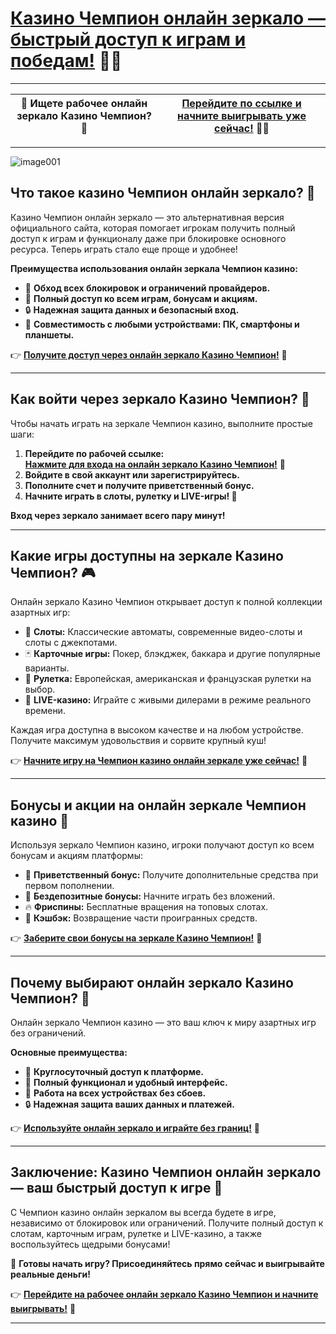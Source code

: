 # [Казино Чемпион онлайн зеркало — быстрый доступ к играм и победам!](https://champcasino.ink/pobeda/doa-hats?p80412p305331p112c) 🎰🔥  

---

| **🚀 Ищете рабочее онлайн зеркало Казино Чемпион? 🚀** | [**Перейдите по ссылке и начните выигрывать уже сейчас!**](https://champcasino.ink/pobeda/doa-hats?p80412p305331p112c) 🎲💎 |  
|:----------------------------------------------------:|:--------------------------------------------------------------------:|  

---
![image001](https://github.com/user-attachments/assets/3acb8b1a-39ef-4e2e-96a6-30c36573fa47)

## **Что такое казино Чемпион онлайн зеркало? 🎯**  
Казино Чемпион онлайн зеркало — это альтернативная версия официального сайта, которая помогает игрокам получить полный доступ к играм и функционалу даже при блокировке основного ресурса. Теперь играть стало еще проще и удобнее!  

**Преимущества использования онлайн зеркала Чемпион казино:**  
- 🚀 **Обход всех блокировок и ограничений провайдеров.**  
- 🎰 **Полный доступ ко всем играм, бонусам и акциям.**  
- 🔒 **Надежная защита данных и безопасный вход.**  
- 📱 **Совместимость с любыми устройствами: ПК, смартфоны и планшеты.**  

👉 [**Получите доступ через онлайн зеркало Казино Чемпион!**](https://champcasino.ink/pobeda/doa-hats?p80412p305331p112c) 🎰  

---

## **Как войти через зеркало Казино Чемпион? 🔑**  
Чтобы начать играть на зеркале Чемпион казино, выполните простые шаги:  

1. **Перейдите по рабочей ссылке:**  
   [**Нажмите для входа на онлайн зеркало Казино Чемпион!**](https://champcasino.ink/pobeda/doa-hats?p80412p305331p112c) 🚀  
2. **Войдите в свой аккаунт или зарегистрируйтесь.**  
3. **Пополните счет и получите приветственный бонус.**  
4. **Начните играть в слоты, рулетку и LIVE-игры! 🎲**  

**Вход через зеркало занимает всего пару минут!**  

---

## **Какие игры доступны на зеркале Казино Чемпион? 🎮**  
Онлайн зеркало Казино Чемпион открывает доступ к полной коллекции азартных игр:  

- 🎰 **Слоты:** Классические автоматы, современные видео-слоты и слоты с джекпотами.  
- 🃏 **Карточные игры:** Покер, блэкджек, баккара и другие популярные варианты.  
- 🎲 **Рулетка:** Европейская, американская и французская рулетки на выбор.  
- 🎥 **LIVE-казино:** Играйте с живыми дилерами в режиме реального времени.  

Каждая игра доступна в высоком качестве и на любом устройстве. Получите максимум удовольствия и сорвите крупный куш!  

👉 [**Начните игру на Чемпион казино онлайн зеркале уже сейчас!**](https://champcasino.ink/pobeda/doa-hats?p80412p305331p112c) 🎯  

---

## **Бонусы и акции на онлайн зеркале Чемпион казино 🎁**  
Используя зеркало Чемпион казино, игроки получают доступ ко всем бонусам и акциям платформы:  

- 🎉 **Приветственный бонус:** Получите дополнительные средства при первом пополнении.  
- 🎁 **Бездепозитные бонусы:** Начните играть без вложений.  
- 🔥 **Фриспины:** Бесплатные вращения на топовых слотах.  
- 💎 **Кэшбэк:** Возвращение части проигранных средств.  

👉 [**Заберите свои бонусы на зеркале Казино Чемпион!**](https://champcasino.ink/pobeda/doa-hats?p80412p305331p112c) 🚀  

---

## **Почему выбирают онлайн зеркало Казино Чемпион? 🌟**  
Онлайн зеркало Чемпион казино — это ваш ключ к миру азартных игр без ограничений.  

**Основные преимущества:**  
- 🚀 **Круглосуточный доступ к платформе.**  
- 🎰 **Полный функционал и удобный интерфейс.**  
- 📱 **Работа на всех устройствах без сбоев.**  
- 🔒 **Надежная защита ваших данных и платежей.**  

👉 [**Используйте онлайн зеркало и играйте без границ!**](https://champcasino.ink/pobeda/doa-hats?p80412p305331p112c) 🎲  

---

## **Заключение: Казино Чемпион онлайн зеркало — ваш быстрый доступ к игре 🎯**  
С Чемпион казино онлайн зеркалом вы всегда будете в игре, независимо от блокировок или ограничений. Получите полный доступ к слотам, карточным играм, рулетке и LIVE-казино, а также воспользуйтесь щедрыми бонусами!  

🎰 **Готовы начать игру? Присоединяйтесь прямо сейчас и выигрывайте реальные деньги!**  

👉 [**Перейдите на рабочее онлайн зеркало Казино Чемпион и начните выигрывать!**](https://champcasino.ink/pobeda/doa-hats?p80412p305331p112c) 🚀  

---


